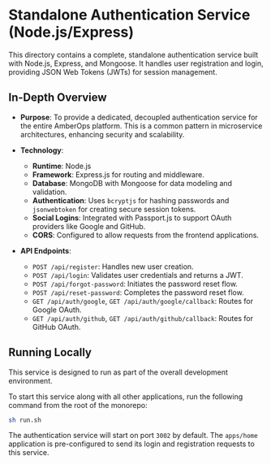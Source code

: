 # Standalone Authentication Service (Node.js/Express)

This directory contains a complete, standalone authentication service built with Node.js, Express, and Mongoose. It handles user registration and login, providing JSON Web Tokens (JWTs) for session management.

## In-Depth Overview

- **Purpose**: To provide a dedicated, decoupled authentication service for the entire AmberOps platform. This is a common pattern in microservice architectures, enhancing security and scalability.

- **Technology**:
  - **Runtime**: Node.js
  - **Framework**: Express.js for routing and middleware.
  - **Database**: MongoDB with Mongoose for data modeling and validation.
  - **Authentication**: Uses `bcryptjs` for hashing passwords and `jsonwebtoken` for creating secure session tokens.
  - **Social Logins**: Integrated with Passport.js to support OAuth providers like Google and GitHub.
  - **CORS**: Configured to allow requests from the frontend applications.

- **API Endpoints**:
  - `POST /api/register`: Handles new user creation.
  - `POST /api/login`: Validates user credentials and returns a JWT.
  - `POST /api/forgot-password`: Initiates the password reset flow.
  - `POST /api/reset-password`: Completes the password reset flow.
  - `GET /api/auth/google`, `GET /api/auth/google/callback`: Routes for Google OAuth.
  - `GET /api/auth/github`, `GET /api/auth/github/callback`: Routes for GitHub OAuth.

## Running Locally

This service is designed to run as part of the overall development environment.

To start this service along with all other applications, run the following command from the root of the monorepo:

```bash
sh run.sh
```

The authentication service will start on port `3002` by default. The `apps/home` application is pre-configured to send its login and registration requests to this service.
